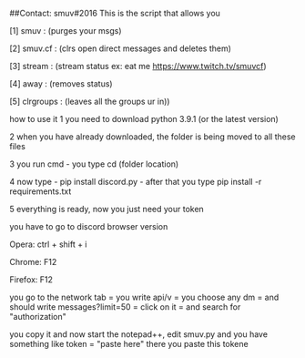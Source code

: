 ##Contact: smuv#2016
This is the script that allows you

[1] smuv : (purges your msgs)

[2] smuv.cf : (clrs open direct messages and deletes them)

[3] stream : (stream status ex: eat me https://www.twitch.tv/smuvcf)

[4] away : (removes status)

[5] clrgroups : (leaves all the groups ur in))

how to use it
1 you need to download python 3.9.1 (or the latest version)

2 when you have already downloaded, the folder is being moved to all these files

3 you run cmd - you type cd (folder location)

4 now type - pip install discord.py - after that you type pip install -r requirements.txt

5 everything is ready, now you just need your token

you have to go to discord browser version

Opera: ctrl + shift + i

Chrome: F12

Firefox: F12

you go to the network tab = you write api/v = you choose any dm = and should write messages?limit=50 = click on it = and search for "authorization"

you copy it and now start the notepad++, edit smuv.py and you have something like token = "paste here" there you paste this tokene 
